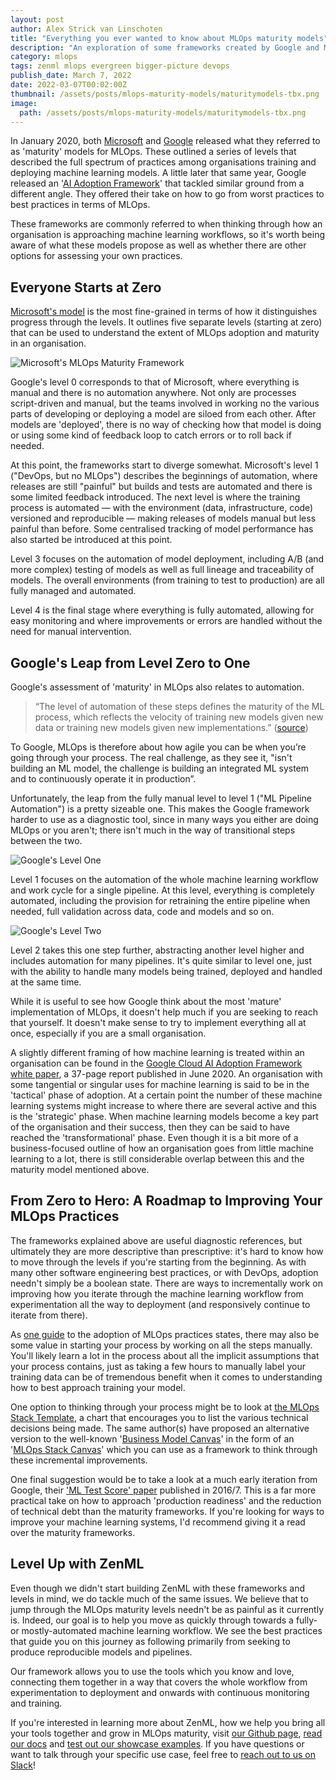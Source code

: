 ```yaml
---
layout: post
author: Alex Strick van Linschoten
title: "Everything you ever wanted to know about MLOps maturity models"
description: "An exploration of some frameworks created by Google and Microsoft that can help think through improvements to how machine learning models get developed and deployed in production."
category: mlops
tags: zenml mlops evergreen bigger-picture devops
publish_date: March 7, 2022
date: 2022-03-07T00:02:00Z
thumbnail: /assets/posts/mlops-maturity-models/maturitymodels-tbx.png
image:
  path: /assets/posts/mlops-maturity-models/maturitymodels-tbx.png
---
```


In January 2020, both [Microsoft](https://docs.microsoft.com/en-us/azure/architecture/example-scenario/mlops/mlops-maturity-model) and [Google](https://cloud.google.com/architecture/mlops-continuous-delivery-and-automation-pipelines-in-machine-learning) released what they referred to as 'maturity' models for MLOps. These outlined a series of levels that described the full spectrum of practices among organisations training and deploying machine learning models. A little later that same year, Google released an '[AI Adoption Framework](https://services.google.com/fh/files/misc/ai_adoption_framework_whitepaper.pdf)' that tackled similar ground from a different angle. They offered their take on how to go from worst practices to best practices in terms of MLOps.

These frameworks are commonly referred to when thinking through how an organisation is approaching machine learning workflows, so it's worth being aware of what these models propose as well as whether there are other options for assessing your own practices.

## Everyone Starts at Zero

[Microsoft's model](https://docs.microsoft.com/en-us/azure/architecture/example-scenario/mlops/mlops-maturity-model) is the most fine-grained in terms of how it distinguishes progress through the levels. It outlines five separate levels (starting at zero) that can be used to understand the extent of MLOps adoption and maturity in an organisation.

![Microsoft's MLOps Maturity Framework](../assets/posts/mlops-maturity-models/microsoft-framework.png)

Google's level 0 corresponds to that of Microsoft, where everything is manual and there is no automation anywhere. Not only are processes script-driven and manual, but the teams involved in working no the various parts of developing or deploying a model are siloed from each other. After models are 'deployed', there is no way of checking how that model is doing or using some kind of feedback loop to catch errors or to roll back if needed.

At this point, the frameworks start to diverge somewhat. Microsoft's level 1 ("DevOps, but no MLOps") describes the beginnings of automation, where releases are still "painful" but builds and tests are automated and there is some limited feedback introduced. The next level is where the training process is automated — with the environment (data, infrastructure, code) versioned and reproducible — making releases of models manual but less painful than before. Some centralised tracking of model performance has also started be introduced at this point.

Level 3 focuses on the automation of model deployment, including A/B (and more complex) testing of models as well as full lineage and traceability of models. The overall environments (from training to test to production) are all fully managed and automated.

Level 4 is the final stage where everything is fully automated, allowing for easy monitoring and where improvements or errors are handled without the need for manual intervention.

## Google's Leap from Level Zero to One

Google's assessment of 'maturity' in MLOps also relates to automation. 

> “The level of automation of these steps defines the maturity of the ML process, which reflects the velocity of training new models given new data or training new models given new implementations.” ([source](https://cloud.google.com/architecture/mlops-continuous-delivery-and-automation-pipelines-in-machine-learning))

To Google, MLOps is therefore about how agile you can be when you’re going through your process. The real challenge, as they see it, "isn't building an ML model, the challenge is building an integrated ML system and to continuously operate it in production”.

Unfortunately, the leap from the fully manual level to level 1 ("ML Pipeline Automation") is a pretty sizeable one. This makes the Google framework harder to use as a diagnostic tool, since in many ways you either are doing MLOps or you aren't; there isn't much in the way of transitional steps between the two.

![Google's Level One](../assets/posts/mlops-maturity-models/google-level-one.png)

Level 1 focuses on the automation of the whole machine learning workflow and work cycle for a single pipeline. At this level, everything is completely automated, including the provision for retraining the entire pipeline when needed, full validation across data, code and models and so on.

![Google's Level Two](../assets/posts/mlops-maturity-models/google-level-two.png)

Level 2 takes this one step further, abstracting another level higher and includes automation for many pipelines. It's quite similar to level one, just with the ability to handle many models being trained, deployed and handled at the same time.

While it is useful to see how Google think about the most 'mature' implementation of MLOps, it doesn't help much if you are seeking to reach that yourself. It doesn't make sense to try to implement everything all at once, especially if you are a small organisation.

A slightly different framing of how machine learning is treated within an organisation can be found in the [Google Cloud AI Adoption Framework white paper](https://services.google.com/fh/files/misc/ai_adoption_framework_whitepaper.pdf), a 37-page report published in June 2020. An organisation with some tangential or singular uses for machine learning is said to be in the 'tactical' phase of adoption. At a certain point the number of these machine learning systems might increase to where there are several active and this is the 'strategic' phase. When machine learning models become a key part of the organisation and their success, then they can be said to have reached the 'transformational' phase. Even though it is a bit more of a business-focused outline of how an organisation goes from little machine learning to a lot, there is still considerable overlap between this and the maturity model mentioned above.

## From Zero to Hero: A Roadmap to Improving Your MLOps Practices

The frameworks explained above are useful diagnostic references, but ultimately they are more descriptive than prescriptive: it's hard to know how to move through the levels if you're starting from the beginning. As with many other software engineering best practices, or with DevOps, adoption needn't simply be a boolean state. There are ways to incrementally work on improving how you iterate through the machine learning workflow from experimentation all the way to deployment (and responsively continue to iterate from there).

As [one guide](https://mlops.community/start-manually-then-automate/) to the adoption of MLOps practices states, there may also be some value in starting your process by working on all the steps manually. You'll likely learn a lot in the process about all the implicit assumptions that your process contains, just as taking a few hours to manually label your training data can be of tremendous benefit when it comes to understanding how to best approach training your model.

One option to thinking through your process might be to look at [the MLOps Stack Template](https://ml-ops.org/content/state-of-mlops), a chart that encourages you to list the various technical decisions being made. The same author(s) have proposed an alternative version to the well-known '[Business Model Canvas](https://www.amazon.com/Business-Model-Generation-Visionaries-Challengers/dp/0470876417/ref=sr_1_1?sprefix=business%2Bmodel%252Caps%252C244&sr=8-1&keywords=business%2Bmodel&crid=I74Q44GZ7CSH&tag=soumet-20&qid=1646587883)' in the form of an '[MLOps Stack Canvas](https://ml-ops.org/content/mlops-stack-canvas)' which you can use as a framework to think through these incremental improvements.

One final suggestion would be to take a look at a much early iteration from Google, their ['ML Test Score' paper](https://static.googleusercontent.com/media/research.google.com/en//pubs/archive/aad9f93b86b7addfea4c419b9100c6cdd26cacea.pdf) published in 2016/7. This is a far more practical take on how to approach 'production readiness' and the reduction of technical debt than the maturity frameworks. If you're looking for ways to improve your machine learning systems, I'd recommend giving it a read over the maturity frameworks.

## Level Up with ZenML

Even though we didn't start building ZenML with these frameworks and levels in mind, we do tackle much of the same issues. We believe that to jump through the MLOps maturity levels needn't be as painful as it currently is. Indeed, our goal is to help you move as quickly through towards a fully- or mostly-automated machine learning workflow. We see the best practices that guide you on this journey as following primarily from seeking to produce reproducible models and pipelines.

Our framework allows you to use the tools which you know and love, connecting them together in a way that covers the whole workflow from experimentation to deployment and onwards with continuous monitoring and training.

If you're interested in learning more about ZenML, how we help you bring all your tools together and grow in MLOps maturity, visit [our Github page](https://github.com/zenml-io/zenml), [read our docs](https://docs.zenml.io/) and [test out our showcase examples](https://blog.zenml.io/examples-cli/). If you have questions or want to talk through your specific use case, feel free to [reach out to us on Slack](https://zenml.io/slack-invite/)!